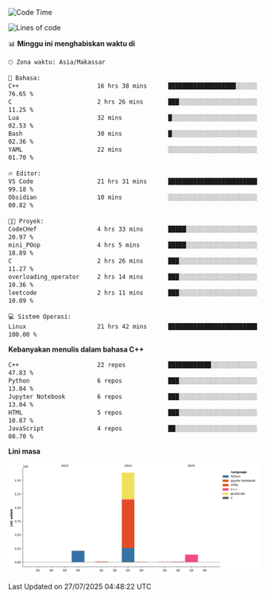 <!--START_SECTION:waka-->
![Code Time](http://img.shields.io/badge/Code%20Time-380%20hrs%2018%20mins-blue)

![Lines of code](https://img.shields.io/badge/Sejak%20Hello%20World%20aku%20telah%20menulis-2.0%20million%20baris%20kode-blue)

📊 **Minggu ini menghabiskan waktu di** 

```text
🕑︎ Zona waktu: Asia/Makassar

💬 Bahasa: 
C++                      16 hrs 38 mins      ███████████████████░░░░░░   76.65 % 
C                        2 hrs 26 mins       ███░░░░░░░░░░░░░░░░░░░░░░   11.25 % 
Lua                      32 mins             █░░░░░░░░░░░░░░░░░░░░░░░░   02.53 % 
Bash                     30 mins             █░░░░░░░░░░░░░░░░░░░░░░░░   02.36 % 
YAML                     22 mins             ░░░░░░░░░░░░░░░░░░░░░░░░░   01.70 % 

🔥 Editor: 
VS Code                  21 hrs 31 mins      █████████████████████████   99.18 % 
Obsidian                 10 mins             ░░░░░░░░░░░░░░░░░░░░░░░░░   00.82 % 

🐱‍💻 Proyek: 
CodeCHef                 4 hrs 33 mins       █████░░░░░░░░░░░░░░░░░░░░   20.97 % 
mini_POop                4 hrs 5 mins        █████░░░░░░░░░░░░░░░░░░░░   18.89 % 
C                        2 hrs 26 mins       ███░░░░░░░░░░░░░░░░░░░░░░   11.27 % 
overloading_operator     2 hrs 14 mins       ███░░░░░░░░░░░░░░░░░░░░░░   10.36 % 
leetcode                 2 hrs 11 mins       ███░░░░░░░░░░░░░░░░░░░░░░   10.09 % 

💻 Sistem Operasi: 
Linux                    21 hrs 42 mins      █████████████████████████   100.00 % 
```

**Kebanyakan menulis dalam bahasa C++** 

```text
C++                      22 repos            ████████████░░░░░░░░░░░░░   47.83 % 
Python                   6 repos             ███░░░░░░░░░░░░░░░░░░░░░░   13.04 % 
Jupyter Notebook         6 repos             ███░░░░░░░░░░░░░░░░░░░░░░   13.04 % 
HTML                     5 repos             ███░░░░░░░░░░░░░░░░░░░░░░   10.87 % 
JavaScript               4 repos             ██░░░░░░░░░░░░░░░░░░░░░░░   08.70 % 
```



**Lini masa**

![Lines of Code chart](https://raw.githubusercontent.com/yusuf601/yusuf601/main/assets/bar_graph.png)


 Last Updated on 27/07/2025 04:48:22 UTC
<!--END_SECTION:waka-->

